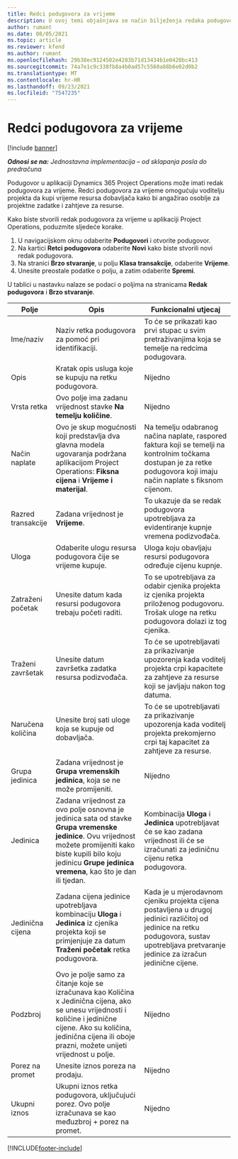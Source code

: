 ```yaml
---
title: Redci podugovora za vrijeme
description: U ovoj temi objašnjava se način bilježenja redaka podugovora za vrijeme i kupnje vremena od dobavljača.
author: rumant
ms.date: 08/05/2021
ms.topic: article
ms.reviewer: kfend
ms.author: rumant
ms.openlocfilehash: 29b38ec9124502e4283b71d13434b1e0420bc413
ms.sourcegitcommit: 74a7e1c9c338fb8a4b0ad57c5560a88b6e02d0b2
ms.translationtype: MT
ms.contentlocale: hr-HR
ms.lasthandoff: 09/23/2021
ms.locfileid: "7547235"
---
```

# <a name="subcontract-lines-for-time"></a>Redci podugovora za vrijeme

[!include [banner](../../includes/dataverse-preview.md)]

_**Odnosi se na:** Jednostavna implementacija – od sklapanja posla do predračuna_

Podugovor u aplikaciji Dynamics 365 Project Operations može imati redak podugovora za vrijeme. Redci podugovora za vrijeme omogućuju voditelju projekta da kupi vrijeme resursa dobavljača kako bi angažirao osoblje za projektne zadatke i zahtjeve za resurse.

Kako biste stvorili redak podugovora za vrijeme u aplikaciji Project Operations, poduzmite sljedeće korake.

1. U navigacijskom oknu odaberite **Podugovori** i otvorite podugovor.
2. Na kartici **Retci podugovora** odaberite **Novi** kako biste stvorili novi redak podugovora.
3. Na stranici **Brzo stvaranje**, u polju **Klasa transakcije**, odaberite **Vrijeme**.
4. Unesite preostale podatke o polju, a zatim odaberite **Spremi**.

  U tablici u nastavku nalaze se podaci o poljima na stranicama **Redak podugovora** i **Brzo stvaranje**.

| **Polje** | **Opis** | **Funkcionalni utjecaj** |
| --- | --- | --- |
| Ime/naziv | Naziv retka podugovora za pomoć pri identifikaciji. | To će se prikazati kao prvi stupac u svim pretraživanjima koja se temelje na redcima podugovara. |
| Opis | Kratak opis usluga koje se kupuju na retku podugovora. |Nijedno |
| Vrsta retka |   Ovo polje ima zadanu vrijednost stavke **Na temelju količine**.| Nijedno |
| Način naplate | Ovo je skup mogućnosti koji predstavlja dva glavna modela ugovaranja podržana aplikacijom Project Operations: **Fiksna cijena** i **Vrijeme i materijal**. | Na temelju odabranog načina naplate, raspored faktura koji se temelji na kontrolnim točkama dostupan je za retke podugovora koji imaju način naplate s fiksnom cijenom. |
| Razred transakcije | Zadana vrijednost je **Vrijeme**. | To ukazuje da se redak podugovora upotrebljava za evidentiranje kupnje vremena podizvođača. |
| Uloga | Odaberite ulogu resursa podugovora čije se vrijeme kupuje. | Uloga koju obavljaju resursi podugovora određuje cijenu kupnje. |
| Zatraženi početak | Unesite datum kada resursi podugovora trebaju početi raditi. | To se upotrebljava za odabir cjenika projekta iz cjenika projekta priloženog podugovoru. Trošak uloge na retku podugovora dolazi iz tog cjenika. |
| Traženi završetak | Unesite datum završetka zadatka resursa podizvođača. | To će se upotrebljavati za prikazivanje upozorenja kada voditelj projekta crpi kapacitete za zahtjeve za resurse koji se javljaju nakon tog datuma. |
| Naručena količina | Unesite broj sati uloge koja se kupuje od dobavljača. | To će se upotrebljavati za prikazivanje upozorenja kada voditelj projekta prekomjerno crpi taj kapacitet za zahtjeve za resurse. |
| Grupa jedinica | Zadana vrijednost je **Grupa vremenskih jedinica**, koja se ne može promijeniti. | Nijedno|
| Jedinica | Zadana vrijednost za ovo polje osnovna je jedinica sata od stavke **Grupa vremenske jedinice**. Ovu vrijednost možete promijeniti kako biste kupili bilo koju jedinicu **Grupe jedinica vremena**, kao što je dan ili tjedan. | Kombinacija **Uloga** i **Jedinica** upotrebljavat će se kao zadana vrijednost ili će se izračunati za jediničnu cijenu retka podugovora. |
| Jedinična cijena | Zadana cijena jedinice upotrebljava kombinaciju **Uloga** i **Jedinica** iz cjenika projekta koji se primjenjuje za datum **Traženi početak** retka podugovora. | Kada je u mjerodavnom cjeniku projekta cijena postavljena u drugoj jedinici različitoj od jedinice na retku podugovora, sustav upotrebljava pretvaranje jedinice za izračun jedinične cijene. |
| Podzbroj |    Ovo je polje samo za čitanje koje se izračunava kao Količina x Jedinična cijena, ako se unesu vrijednosti i količine i jedinične cijene. Ako su količina, jedinična cijena ili oboje prazni, možete unijeti vrijednost u polje. | Nijedno|
| Porez na promet |   Unesite iznos poreza na prodaju. |Nijedno |
| Ukupni iznos | Ukupni iznos retka podugovora, uključujući porez. Ovo polje izračunava se kao međuzbroj + porez na promet.|Nijedno |

[!INCLUDE[footer-include](../../includes/footer-banner.md)]

